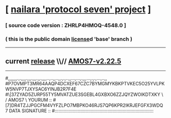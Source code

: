
# [ [nailara 'protocol seven' project](http://nailara.network/) ]

### [ source code version : ZHRLP4HMOQ-4548.0 ]

### ( this is the public domain [license](../license)d 'base' branch )
---
## current [release](https://github.com/nailara-technologies/protocol-7/releases) \\\\// [AMOS7-v2.22.5](https://github.com/nailara-technologies/protocol-7/releases/tag/AMOS7-v2.22.5)
---

#,,,,,,,.,.,,,,.,,,.,,,.,,.,,,,..,..,,..,,.,.,..,,...,...,.,,,...,.,.,...,..,,
#P7OVMPT3MR64AAQP4DCXEF67CZC7BYMGMYKBKPTVKEC5O25YVLPKW5NVP7TJXYSAC6YINJB2R7F4E
#\\\|37ZYAD5ZURP55TY5MVATZUE3SGEBL4GXBXO6ZZJQYZWOIKDTXKY \ / AMOS7 \ YOURUM ::
#\[7]DR4TZJJPGCFM4VYFZLPO7MBPKO46RJS7QP6KPR2IKRJEFGFX3WDQ 7  DATA SIGNATURE ::
#:::::::::::::::::::::::::::::::::::::::::::::::::::::::::::::::::::::::::::::
